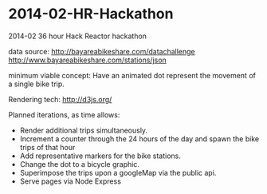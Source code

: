 2014-02-HR-Hackathon
====================

2014-02 36 hour Hack Reactor hackathon

data source:
http://bayareabikeshare.com/datachallenge
http://www.bayareabikeshare.com/stations/json

minimum viable concept:
Have an animated dot represent the movement of a single bike trip.

Rendering tech:
http://d3js.org/

Planned iterations, as time allows:
  * Render additional trips simultaneously.
  * Increment a counter through the 24 hours of the day and spawn the bike trips of that hour
  * Add representative markers for the bike stations.
  * Change the dot to a bicycle graphic.
  * Superimpose the trips upon a googleMap via the public api.
  * Serve pages via Node Express
